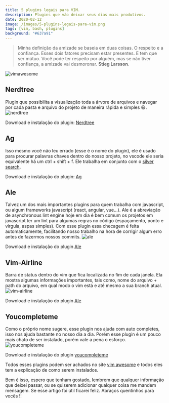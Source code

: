 ```yaml
---
title: 5 plugins legais para VIM.
description: Plugins que vão deixar seus dias mais produtivos.
date: 2020-02-12
image: /images/5-plugins-legais-para-vim.png
tags: [vim, bash, plugins]
background: "#637a91"
---
```


> Minha definição da amizade se baseia em duas coisas. O respeito e a confiança. Esses dois fatores precisam estar presentes. E tem que ser mútuo. Você pode ter respeito por alguém, mas se não tiver confiança, a amizade vai desmoronar. **Stieg Larsson**.

![vimawesome](/images/5-plugins-legais-para-vim.png)

## Nerdtree

Plugin que possibilita a visualização toda a árvore de arquivos e navegar por cada pasta e arquivo do projeto de maneira rápida e simples 😃.
![nerdtree](/images/nerdtree.png)

Download e instalação do plugin:
[Nerdtree](https://vimawesome.com/plugin/nerdtree-red)

## Ag

Isso mesmo você não leu errado (esse é o nome do plugin), ele é usado para procurar palavras chaves dentro do nosso projeto, no vscode ele seria equivalente há um ctrl + shift + f. Ele trabalha em conjunto com o [silver search](https://github.com/ggreer/the_silver_searcher).

Download e instalação do plugin: [Ag](https://vimawesome.com/plugin/ag-vim)

## Ale

Talvez um dos mais importantes plugins para quem trabalha com javascript, ou algum frameworks javascript (react, angular, vue…). Ale é a abreviação de asynchronous lint engine hoje em dia é bem comum os projetos em javascript ter um lint para algumas regras no código (espaçamento, ponto e virgula, aspas simples). Com esse plugin essa checagem é feita automaticamente, facilitando nosso trabalho na hora de corrigir algum erro antes de fazermos nossos commits.
![ale](/images/ale.webp)

Download e instalação do plugin [Ale](https://vimawesome.com/plugin/ale)

## Vim-Airline

Barra de status dentro do vim que fica localizada no fim de cada janela. Ela mostra algumas informações importantes, tais como, nome do arquivo + path do arquivo, em qual modo o vim está e até mesmo a sua branch atual.
![vim-airline](/images/vim-airline.gif)

Download e instalação do plugin [Ale](https://vimawesome.com/plugin/vim-airline-superman)

## Youcompleteme

Como o próprio nome sugere, esse plugin nos ajuda com auto completes, isso nos ajuda bastante no nosso dia a dia. Porém esse plugin é um pouco mais chato de ser instalado, porém vale a pena o esforço.
![youcompleteme](/images/youcompleteme.gif)

Download e instalação do plugin [youcompleteme](https://vimawesome.com/plugin/youcompleteme)

Todos esses plugins podem ser achados no site [vim awesome](https://vimawesome.com/) e todos eles tem a explicação de como serem instalados.

Bem é isso, espero que tenham gostado, lembrem que qualquer informação que deixei passar, ou se quiserem adicionar qualquer coisa me mandem mensagem. Se esse artigo foi útil ficarei feliz. Abraços quentinhos para vocês !!

